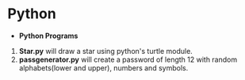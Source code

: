 # Python
* <b>Python Programs</b>
1. <b>Star.py</b> will draw a star using python's turtle module.
2. <b>passgenerator.py</b> will create a password of length 12 with random alphabets(lower and upper), numbers and symbols.
